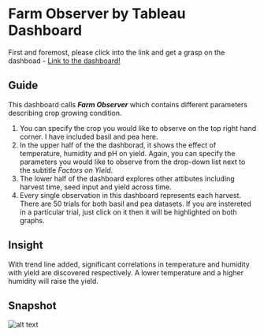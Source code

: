 # Farm Observer by Tableau Dashboard

First and foremost, please click into the link and get a grasp on the dashboad - 
[Link to the dashboard!](https://public.tableau.com/views/FarmObserver/Dashboard1?:language=en&:display_count=y&:origin=viz_share_link)  

## Guide
This dashboard calls ***Farm Observer*** which contains different parameters describing crop growing condition.  
  
1. You can specify the crop you would like to observe on the top right hand corner. I have included basil and pea here.
2. In the upper half of the the dashborad, it shows the effect of temperature, humidity and pH on yield. Again, you can specify the parameters you would like to observe from the drop-down list next to the subtitle *Factors on Yield*.
3. The lower half of the dashboard explores other attibutes including harvest time, seed input and yield across time.
4. Every single observation in this dashboard represents each harvest. There are 50 trials for both basil and pea datasets. If you are instereted in a particular trial, just click on it then it will be highlighted on both graphs.

## Insight
With trend line added, significant correlations in temperature and humidity with yield are discovered respectively. A lower temperature and a higher humidity will raise the yield.

## Snapshot

![alt text](https://github.com/auweiting/Tableau_farm_observer/blob/master/dashboard.png "Dashboard Snapshot")
